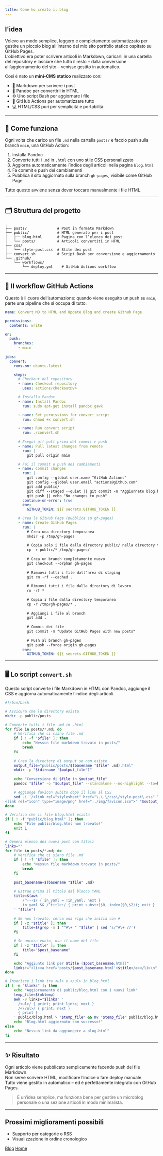 ```yaml
---
title: Come ho creato il blog
---
```


<div class="content">

## l'idea

Volevo un modo semplice, leggero e completamente automatizzato per gestire un piccolo blog all’interno del mio sito portfolio statico ospitato su GitHub Pages.  
L’obiettivo era poter scrivere articoli in Markdown, caricarli in una cartella del repository e lasciare che tutto il resto – dalla conversione all’aggiornamento del sito – venisse gestito in automatico.

Così è nato un **mini-CMS statico** realizzato con:

- 📝 Markdown per scrivere i post
- 🔁 Pandoc per convertirli in HTML
- ⚙️ Uno script Bash per aggiornare i file
- 🤖 GitHub Actions per automatizzare tutto
- 💻 HTML/CSS puri per semplicità e portabilità

---

## 🚀 Come funziona

Ogni volta che carico un file `.md` nella cartella `posts/` e faccio push sulla branch `main`, una GitHub Action:

1. Installa Pandoc
2. Converte tutti i `.md` in `.html` con uno stile CSS personalizzato
3. Aggiorna automaticamente l’indice degli articoli nella pagina `blog.html`
4. Fa commit e push dei cambiamenti
5. Pubblica il sito aggiornato sulla branch `gh-pages`, visibile come GitHub Page

Tutto questo avviene senza dover toccare manualmente i file HTML.

---

## 🗂️ Struttura del progetto

```
.
├── posts/              # Post in formato Markdown
├── public/             # HTML generato per i post
│   ├── blog.html       # Pagina con l’elenco dei post
│   └── posts/          # Articoli convertiti in HTML
├── css/
│   └── style-post.css  # Stile dei post
├── convert.sh          # Script Bash per conversione e aggiornamento
└── .github/
    └── workflows/
        └── deploy.yml    # GitHub Actions workflow
```

---

## 🔧 Il workflow GitHub Actions

Questo è il cuore dell’automazione: quando viene eseguito un push su `main`, parte una pipeline che si occupa di tutto.

```yaml
name: Convert MD to HTML and Update Blog and create Github Page

permissions:
  contents: write

on:
  push:
    branches:
      - main
   
jobs:
  convert:
    runs-on: ubuntu-latest

    steps:
      # Checkout del repository
      - name: Checkout repository
        uses: actions/checkout@v4

      # Installa Pandoc
      - name: Install Pandoc
        run: sudo apt-get install pandoc gawk

      - name: Set permissions for convert script
        run: chmod +x convert.sh 

      - name: Run convert script
        run: ./convert.sh
        
      # Esegui git pull prima del commit e push
      - name: Pull latest changes from remote
        run: |
          git pull origin main

      # Fai il commit e push dei cambiamenti
      - name: Commit changes
        run: |
          git config --global user.name "GitHub Actions"
          git config --global user.email "actions@github.com"
          git add public/
          git diff --staged --quiet || git commit -m "Aggiornato blog.html e post"
          git push || echo "No changes to push"
        continue-on-error: true
        env:
          GITHUB_TOKEN: ${{ secrets.GITHUB_TOKEN }}

      # Crea la GitHub Page (pubblica su gh-pages)
      - name: Create GitHub Pages
        run: |
          # Crea una directory temporanea
          mkdir -p /tmp/gh-pages
          
          # Copia solo i file dalla directory public/ nella directory temporanea
          cp -r public/* /tmp/gh-pages/
          
          # Crea un branch completamente nuovo
          git checkout --orphan gh-pages
          
          # Rimuovi tutti i file dall'area di staging
          git rm -rf --cached .
          
          # Rimuovi tutti i file dalla directory di lavoro
          rm -rf *
          
          # Copia i file dalla directory temporanea
          cp -r /tmp/gh-pages/* .
          
          # Aggiungi i file al branch
          git add .
          
          # Commit dei file
          git commit -m "Update GitHub Pages with new posts"
          
          # Push al branch gh-pages
          git push --force origin gh-pages
        env:
          GITHUB_TOKEN: ${{ secrets.GITHUB_TOKEN }}
```

---

## 🖥️ Lo script `convert.sh`

Questo script converte i file Markdown in HTML con Pandoc, aggiunge il CSS e aggiorna automaticamente l’indice degli articoli.

```bash
#!/bin/bash

# Assicura che la directory esista
mkdir -p public/posts

# Converte tutti i file .md in .html
for file in posts/*.md; do
    # Verifica che ci siano file .md
    if [ ! -f "$file" ]; then
        echo "Nessun file markdown trovato in posts/"
        break
    fi
    
    # Crea la directory di output se non esiste
    output_file="public/posts/$(basename "$file" .md).html"
    mkdir -p "$(dirname "$output_file")"
    
    echo "Conversione di $file in $output_file"
    pandoc "$file" -o "$output_file" --standalone --no-highlight --to=html5 --css="../css/style-post.css"

    # Aggiunge favicon subito dopo il link al CSS
    sed -i '/<link rel="stylesheet" href="\.\.\/css\/style-post\.css" \/>/a \
<link rel="icon" type="image/png" href="../img/favicon.ico">' "$output_file"
done

# Verifica che il file blog.html esista
if [ ! -f "public/blog.html" ]; then
    echo "File public/blog.html non trovato!"
    exit 1
fi

# Genera elenco dei nuovi post con titoli
links=""
for file in posts/*.md; do
    # Verifica che ci siano file .md
    if [ ! -f "$file" ]; then
        echo "Nessun file markdown trovato in posts/"
        break
    fi
    
    post_basename=$(basename "$file" .md)
    
    # Estrae prima il titolo dal blocco YAML
    title=$(awk '
        /^---$/ { in_yaml = !in_yaml; next }
        in_yaml && /^title:/ { print substr($0, index($0,$2)); exit }
    ' "$file")
    
    # Se non trovato, cerca una riga che inizia con #
    if [ -z "$title" ]; then
        title=$(grep -m 1 "^#\+ " "$file" | sed 's/^#\+ //')
    fi

    # Se ancora vuoto, usa il nome del file
    if [ -z "$title" ]; then
        title="$post_basename"
    fi

    echo "Aggiunto link per $title ($post_basename.html)"
    links+="<li><a href='posts/$post_basename.html'>$title</a></li>\n"
done

# Inserisce i link tra <ul> e </ul> in blog.html
if [ -n "$links" ]; then
    echo "Aggiornamento di public/blog.html con i nuovi link"
    temp_file=$(mktemp)
    awk -v links="$links" '
      /<ul>/ { print; print links; next }
      /<\/ul>/ { print; next }
      { print }
    ' public/blog.html > "$temp_file" && mv "$temp_file" public/blog.html
    echo "Blog.html aggiornato con successo!"
else
    echo "Nessun link da aggiungere a blog.html"
fi
```

---

## ✨ Risultato

Ogni articolo viene pubblicato semplicemente facendo push del file Markdown.  
Non serve scrivere HTML, modificare l’indice o fare deploy manuale.  
Tutto viene gestito in automatico – ed è perfettamente integrato con GitHub Pages.

> È un’idea semplice, ma funziona bene per gestire un microblog personale o una sezione articoli in modo minimalista.

---

## Prossimi miglioramenti possibili

- Supporto per categorie o RSS
- Visualizzazione in ordine cronologico

[Blog](../blog/) [Home](../)
</div>